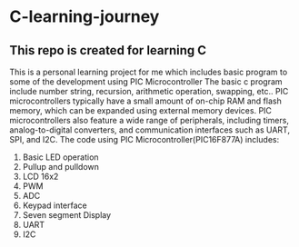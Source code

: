 # C-learning-journey
## This repo is created for learning C
This is a personal learning project for me which includes basic program to some of the development using PIC Microcontroller
The basic c program include number string, recursion, arithmetic operation, swapping, etc..
PIC microcontrollers typically have a small amount of on-chip RAM and flash memory, which can be expanded using external memory devices. PIC microcontrollers also feature a wide range of peripherals, including timers, analog-to-digital converters, and communication interfaces such as UART, SPI, and I2C.
The code using PIC Microcontroller(PIC16F877A) includes:
1. Basic LED operation
2. Pullup and pulldown
3. LCD 16x2
4. PWM
5. ADC
6. Keypad interface
7. Seven segment Display
8. UART
9. I2C


